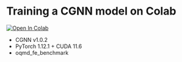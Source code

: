 # Training a CGNN model on Colab

[![Open In Colab](https://colab.research.google.com/assets/colab-badge.svg)](https://colab.research.google.com/github/Tony-Y/oqmd-v1.2-dataset-for-cgnn/blob/main/CGNN_oqmd_fe_benchmark_torch1121%2Bcuda116.ipynb)

* CGNN v1.0.2
* PyTorch 1.12.1 + CUDA 11.6
* oqmd_fe_benchmark
